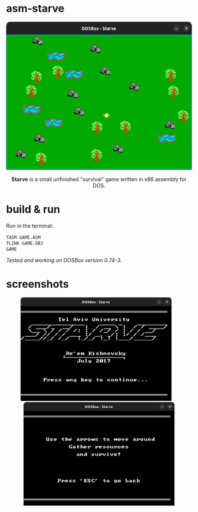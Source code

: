 # asm-starve

<p align="center">
  <img height=400 src="img/game.png">
</p>
<p align="center">
<b>Starve</b> is a small unfinished "survival" game written in x86 assembly for DOS.
</p>


# build & run
Run in the terminal:

    TASM GAME.ASM
    TLINK GAME.OBJ
    GAME

_Tested and working on DOSBox version 0.74-3._

# screenshots
<p float="left" align="center">
  <img height=280 src="img/intro.png">
  &nbsp;&nbsp;&nbsp;
  <img height=280 src="img/help.png">
</p>
 
